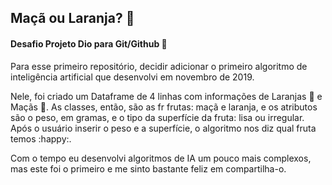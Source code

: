 ## Maçã ou Laranja? :thinking: 

#### Desafio Projeto Dio para Git/Github :large_orange_diamond:

Para esse primeiro repositório, decidir adicionar o primeiro algoritmo de inteligência artificial que desenvolvi em novembro de 2019.  

Nele, foi criado um Dataframe de 4 linhas com informações de Laranjas :orange: e Maçãs :apple:. As classes, então, são as fr frutas: maçã e laranja, e os atributos são o peso, em gramas, e o tipo da superfície da fruta: lisa ou irregular. Após o usuário inserir o peso e a superfície, o algoritmo nos diz qual fruta temos :happy:. 

Com o tempo eu desenvolvi algoritmos de IA um pouco mais complexos, mas este foi o primeiro e me sinto bastante feliz em compartilha-o. 
